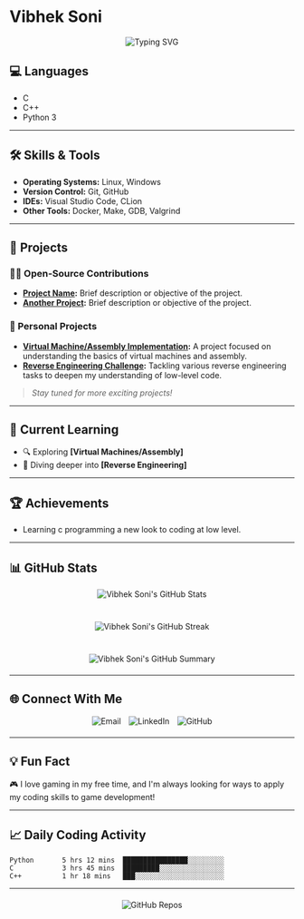 
# Vibhek Soni

<div align="center" style="margin-bottom: 20px;">
  <img src="https://readme-typing-svg.demolab.com?font=Fira+Code&size=24&pause=1000&color=00C7C7&center=true&vCenter=true&width=435&lines=System+Programmer;Low-Level+Coding+Enthusiast;Reverse+Engineering+Learner;Always+Learning+and+Innovating" alt="Typing SVG" />
</div>

## **💻 Languages**

- C
- C++
- Python 3

---

## **🛠️ Skills & Tools**

- **Operating Systems:** Linux, Windows
- **Version Control:** Git, GitHub
- **IDEs:** Visual Studio Code, CLion
- **Other Tools:** Docker, Make, GDB, Valgrind

---

## **🚀 Projects**

### **🧑‍💻 Open-Source Contributions**
- **[Project Name](#):** Brief description or objective of the project.
- **[Another Project](#):** Brief description or objective of the project.

### **🔨 Personal Projects**
- **[Virtual Machine/Assembly Implementation](#):** A project focused on understanding the basics of virtual machines and assembly.
- **[Reverse Engineering Challenge](#):** Tackling various reverse engineering tasks to deepen my understanding of low-level code.

> *Stay tuned for more exciting projects!*

---

## **🌱 Current Learning**

- 🔍 Exploring **[Virtual Machines/Assembly]**
- 🔧 Diving deeper into **[Reverse Engineering]**

---

## **🏆 Achievements**

- Learning c programming a new look to coding at low level.

---

## **📊 GitHub Stats**

<div align="center" style="margin-bottom: 20px;">
  <img src="https://github-readme-stats.vercel.app/api?username=vibheksoni&show_icons=true&theme=dark" alt="Vibhek Soni's GitHub Stats" style="margin-bottom: 20px;" />
</div>

<div align="center" style="margin-bottom: 20px;">
  <img src="https://github-readme-streak-stats.herokuapp.com/?user=vibheksoni&theme=dark" alt="Vibhek Soni's GitHub Streak" style="margin-bottom: 20px;" />
</div>

<div align="center" style="margin-bottom: 20px;">
  <img src="https://github-profile-summary-cards.vercel.app/api/cards/profile-details?username=vibheksoni&theme=dark" alt="Vibhek Soni's GitHub Summary" />
</div>

---

## **🌐 Connect With Me**

<div align="center" style="margin-bottom: 20px;">
  <a href="mailto:vibheksoni@engineer.com" style="text-decoration: none;">
    <img src="https://img.shields.io/badge/Email-D14836?style=for-the-badge&logo=gmail&logoColor=white" alt="Email" style="margin-right: 10px;">
  </a>
  <a href="https://www.linkedin.com/in/vibhek-soni-b77737224/" style="text-decoration: none;">
    <img src="https://img.shields.io/badge/LinkedIn-0077B5?style=for-the-badge&logo=linkedin&logoColor=white" alt="LinkedIn" style="margin-right: 10px;">
  </a>
  <a href="https://github.com/vibheksoni" style="text-decoration: none;">
    <img src="https://img.shields.io/badge/GitHub-100000?style=for-the-badge&logo=github&logoColor=white" alt="GitHub">
  </a>
</div>

---

## **💡 Fun Fact**

🎮 I love gaming in my free time, and I'm always looking for ways to apply my coding skills to game development!

---

## **📈 Daily Coding Activity**

<!--START_SECTION:waka-->
```text
Python       5 hrs 12 mins  ████████████████░░░░░░░░░ 
C            3 hrs 45 mins  █████████░░░░░░░░░░░░░░░░
C++          1 hr 18 mins   ███░░░░░░░░░░░░░░░░░░░░░░
```
<!--END_SECTION:waka-->

---

<div align="center" style="margin-top: 20px;">
  <a href="https://github.com/vibheksoni?tab=repositories" style="text-decoration: none;">
    <img src="https://img.shields.io/badge/-Check%20Out%20My%20Repositories-blue?style=for-the-badge" alt="GitHub Repos">
  </a>
</div>
